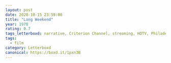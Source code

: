 ```yaml
---
layout: post 
date: 2020-10-15 23:59:00
title: "Long Weekend"
year: 1978
rating: 0.7
tags_letterboxd: narrative, Criterion Channel, streaming, HDTV, Philadelphia, Leah, Robtober
tags:
  - film
category: Letterboxd
canonical: https://boxd.it/1pxn3B
---
```

